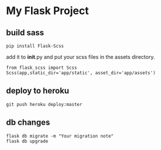 # My Flask Project
## build sass
```
pip install Flask-Scss
```
add it to __init__.py
and put your scss files in the assets directory.
```
from flask_scss import Scss
Scss(app,static_dir='app/static', asset_dir='app/assets')

```
## deploy to heroku
```
git push heroku deploy:master
```
## db changes
```
flask db migrate -m "Your migration note"
flask db upgrade
```
